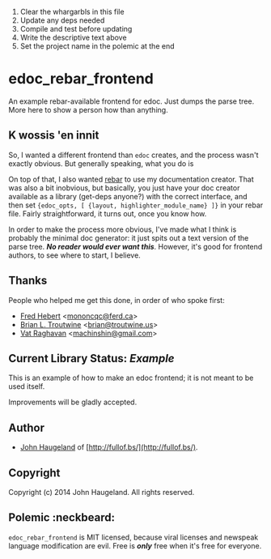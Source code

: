 1. Clear the whargarbls in this file
1. Update any deps needed
1. Compile and test before updating
1. Write the descriptive text above
1. Set the project name in the polemic at the end




edoc_rebar_frontend
===================

An example rebar-available frontend for edoc.  Just dumps the parse tree.  More here to show a person how than anything.





K wossis 'en innit
------------------

So, I wanted a different frontend than `edoc` creates, and the process wasn't exactly obvious.  But generally speaking, what you do is 

On top of that, I also wanted [rebar]() to use my documentation creator.  That was also a bit inobvious, but basically, you just have your doc creator available as a library (get-deps anyone?) with the correct interface, and then set `{edoc_opts, [ {layout, highlighter_module_name} ]}` in your rebar file.  Fairly straightforward, it turns out, once you know how.

In order to make the process more obvious, I've made what I think is probably the minimal doc generator: it just spits out a text version of the parse tree.  *****No reader would ever want this*****.  However, it's good for frontend authors, to see where to start, I believe.





Thanks
------

People who helped me get this done, in order of who spoke first:

 * [Fred Hebert](http://learnyousomeerlang.com/) <[mononcqc@ferd.ca](mailto:mononcqc@ferd.ca)>
 * [Brian L. Troutwine](http://troutwine.us/) <[brian@troutwine.us](mailto:brian@troutwine.us)>
 * [Vat Raghavan](http://blueventhorizon.com/) <[machinshin@gmail.com](mailto:machinshin@gmail.com)>





Current Library Status: *Example*
--------------------------------

This is an example of how to make an edoc frontend; it is not meant to be used itself.

Improvements will be gladly accepted.





Author
------

* [John Haugeland](mailto:stonecypher@gmail.com) of [http://fullof.bs/](http://fullof.bs/).





Copyright
---------

Copyright (c) 2014 John Haugeland.  All rights reserved.



Polemic :neckbeard:
-------------------

`edoc_rebar_frontend` is MIT licensed, because viral licenses and newspeak language modification are evil.  Free is ***only*** free when it's free for everyone.
